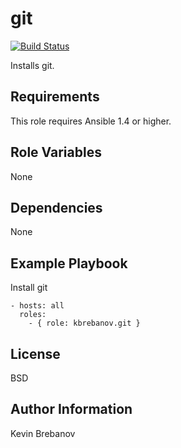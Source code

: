 git
===

[![Build Status](https://travis-ci.org/kbrebanov/ansible-git.svg?branch=master)](https://travis-ci.org/kbrebanov/ansible-git)

Installs git.

Requirements
------------

This role requires Ansible 1.4 or higher.

Role Variables
--------------

None

Dependencies
------------

None

Example Playbook
----------------

Install git
```
- hosts: all
  roles:
    - { role: kbrebanov.git }
```

License
-------

BSD

Author Information
------------------

Kevin Brebanov
